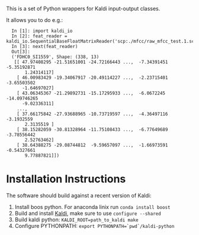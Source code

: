 This is a set of Python wrappers for Kaldi input-output classes.

It allows you to do e.g.:

```
  In [1]: import kaldi_io
  In [2]: feat_reader = kaldi_io.SequentialBaseFloatMatrixReader('scp:./mfcc/raw_mfcc_test.1.scp')
  In [3]: next(feat_reader)
  Out[3]:
  ('FDHC0_SI1559', Shape: (338, 13)
   [[ 47.97408295 -21.51651001 -24.72166443 ...,  -7.34391451  -5.35192871
       1.24314117]
    [ 46.00983429 -19.34067917 -20.49114227 ...,  -2.23715401  -3.65503502
      -1.64697027]
    [ 43.06345367 -21.29892731 -15.17295933 ...,  -6.0672245  -14.09746265
      -9.02336311]
    ...,
    [ 37.66175842 -27.93688965 -10.73719597 ...,  -4.36497116  -3.1932559
       2.3135519 ]
    [ 38.15282059 -30.81328964 -11.75108433 ...,  -6.77649689  -3.78556442
       2.52763462]
    [ 38.64388275 -29.08744812  -9.59657097 ...,  -1.66973591  -0.54327661
       9.77887821]])
```

# Installation Instructions
The software should build against a recent version of Kaldi:
1. Install boos python. For anaconda linix run `conda install boost`
2. Build and install [Kaldi](https://github.com/kaldi-asr/kaldi), make sure to use `configure --shared`
3. Build kaldi python: `KALDI_ROOT=path_to_kaldi make`
4. Configure PYTHONPATH: ```export PYTHONPATH=`pwd`/kaldi-python```
